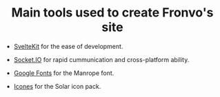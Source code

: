 <h1 align='center'>Main tools used to create Fronvo's site</h1>

-   [SvelteKit](https://kit.svelte.dev/) for the ease of development.

-   [Socket.IO](https://socket.io/) for rapid cummunication and cross-platform ability.

-   [Google Fonts](https://fonts.google.com) for the Manrope font.

-   [Icones](https://icones.js.org) for the Solar icon pack.

